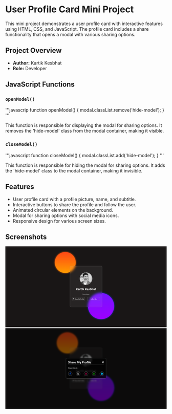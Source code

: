 # User Profile Card Mini Project

This mini project demonstrates a user profile card with interactive features using HTML, CSS, and JavaScript. The profile card includes a share functionality that opens a modal with various sharing options.

## Project Overview

- **Author:** Kartik Kesbhat
- **Role:** Developer

## JavaScript Functions

### `openModel()`

'''javascrip
function openModel() {
    modal.classList.remove('hide-model');
}
'''

This function is responsible for displaying the modal for sharing options. It removes the 'hide-model' class from the modal container, making it visible.

### `closeModel()`

'''javascript
function closeModel() {
    modal.classList.add('hide-model');
}
'''

This function is responsible for hiding the modal for sharing options. It adds the 'hide-model' class to the modal container, making it invisible.


## Features

- User profile card with a profile picture, name, and subtitle.
- Interactive buttons to share the profile and follow the user.
- Animated circular elements on the background.
- Modal for sharing options with social media icons.
- Responsive design for various screen sizes.

## Screenshots

![User Profile Card](https://github.com/kartikkesbhat-2003/Mini-Projects/blob/429ca60f935e4c5dfccf1d2d8b5810c3e73914bc/User%20Profile%20Card/Screenshots/User%20profile%20card.png)
![User Profile Card](https://github.com/kartikkesbhat-2003/Mini-Projects/blob/bc7fd1a8c49d8a17ee9b959583d55f0cd82306cc/User%20Profile%20Card/Screenshots/Share-my-profile.png)


